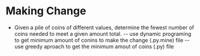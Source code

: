 # Making Change
- Given a pile of coins of different values, determine the fewest number of coins needed to meet a given amount total.
-- use dynamic programing to get minimum amount of conins to make the change (.py.mine) file
-- use greedy aproach to get the minimum amout of coins (.py) file
